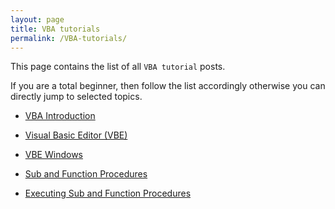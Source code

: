 ```yaml
---
layout: page
title: VBA tutorials
permalink: /VBA-tutorials/
---
```


This page contains the list of all `VBA tutorial` posts.

If you are a total beginner, then follow the list accordingly otherwise you can directly jump to selected topics.

<!--
{% for post in site.posts %}
<li><a href="{{ post.url }}">{{post.title}}</a></li>
{% for category in post.categories %}

{%if category == "Visual-Basic"%}

{%endif%}

{% endfor %}
{% endfor %}

-->

* [VBA Introduction](/visual-basic/vba-introduction)

* [Visual Basic Editor (VBE)](/visual-basic/vbe-editor)

* [VBE Windows](/visual-basic/vbe-windows)

* [Sub and Function Procedures](/visual-basic/vba-sub-and-function-procedure)

* [Executing Sub and Function Procedures](/visual-basic/vba-executing-procedures)




